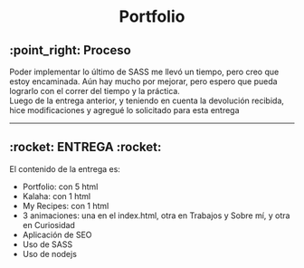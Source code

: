 <h1 align="center"> Portfolio </h1> 	

<h2> :point_right: Proceso</h2>


<p>Poder implementar lo último de SASS me llevó un tiempo, pero creo que estoy encaminada. Aún hay mucho por mejorar, pero espero que pueda lograrlo con el correr del tiempo y la práctica. <br>Luego de la entrega anterior, y teniendo en cuenta la devolución recibida, hice modificaciones y agregué lo solicitado para esta entrega</p>
  
 ---------------------------------------------------------------------------------------------------------------
  <h2> :rocket: ENTREGA :rocket:</h2>
  <p>El contenido de la entrega es:</p>
  <ul>
    <li>Portfolio: con 5 html</li>
    <li>Kalaha: con 1 html</li>
    <li>My Recipes: con 1 html</li>
    <li>3 animaciones: una en el index.html, otra en Trabajos y Sobre mí, y otra en Curiosidad</li>
    <li>Aplicación de SEO</li>
    <li>Uso de SASS</li>
    <li>Uso de nodejs</li>
  </ul>


